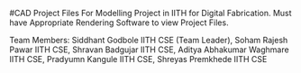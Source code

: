 #CAD
Project Files For Modelling Project in IITH for Digital Fabrication.
Must have Appropriate Rendering Software to view Project Files.

Team Members:
Siddhant Godbole IITH CSE (Team Leader),
Soham Rajesh Pawar IITH CSE,
Shravan Badgujar IITH CSE,
Aditya Abhakumar Waghmare IITH CSE,
Pradyumn Kangule IITH CSE,
Shreyas Premkhede IITH CSE
